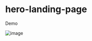 # hero-landing-page

Demo


![image](https://user-images.githubusercontent.com/64547504/236170008-0ea4b48e-1e39-453a-a15c-ae16c6697de5.png)
